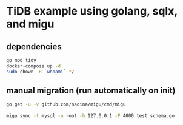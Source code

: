 # TiDB example using golang, sqlx, and migu

## dependencies

```bash
go mod tidy
docker-compose up -d
sudo chown -R `whoami` */ 
```

## manual migration (run automatically on init)

```bash
go get -u -v github.com/naoina/migu/cmd/migu
 
migu sync -t mysql -u root -h 127.0.0.1 -P 4000 test schema.go
```

